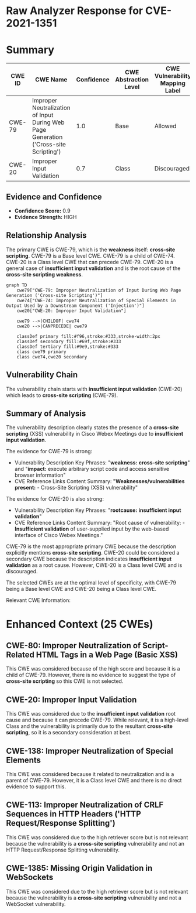 # Raw Analyzer Response for CVE-2021-1351

# Summary

| CWE ID | CWE Name | Confidence | CWE Abstraction Level | CWE Vulnerability Mapping Label | CWE-Vulnerability Mapping Notes |
|---|---|---|---|---|---|
| CWE-79 | Improper Neutralization of Input During Web Page Generation ('Cross-site Scripting') | 1.0 | Base | Allowed | Primary CWE |
| CWE-20 | Improper Input Validation | 0.7 | Class | Discouraged | Secondary Candidate |

## Evidence and Confidence

*   **Confidence Score:** 0.9
*   **Evidence Strength:** HIGH

## Relationship Analysis
The primary CWE is CWE-79, which is the **weakness** itself: **cross-site scripting**. CWE-79 is a Base level CWE. CWE-79 is a child of CWE-74. CWE-20 is a Class level CWE that can precede CWE-79. CWE-20 is a general case of **insufficient input validation** and is the root cause of the **cross-site scripting weakness**.

```mermaid
graph TD
    cwe79["CWE-79: Improper Neutralization of Input During Web Page Generation ('Cross-site Scripting')"]
    cwe74["CWE-74: Improper Neutralization of Special Elements in Output Used by a Downstream Component ('Injection')"]
    cwe20["CWE-20: Improper Input Validation"]
    
    cwe79 -->|CHILDOF| cwe74
    cwe20 -->|CANPRECEDE| cwe79
    
    classDef primary fill:#f96,stroke:#333,stroke-width:2px
    classDef secondary fill:#69f,stroke:#333
    classDef tertiary fill:#9e9,stroke:#333
    class cwe79 primary
    class cwe74,cwe20 secondary
```

## Vulnerability Chain
The vulnerability chain starts with **insufficient input validation** (CWE-20) which leads to **cross-site scripting** (CWE-79).

## Summary of Analysis
The vulnerability description clearly states the presence of a **cross-site scripting** (XSS) vulnerability in Cisco Webex Meetings due to **insufficient input validation**.

The evidence for CWE-79 is strong:
*   Vulnerability Description Key Phrases: "**weakness:** **cross-site scripting**" and "**impact:** execute arbitrary script code and access sensitive browser information"
*   CVE Reference Links Content Summary: "**Weaknesses/vulnerabilities present:** - Cross-Site Scripting (XSS) vulnerability"

The evidence for CWE-20 is also strong:
*   Vulnerability Description Key Phrases: "**rootcause:** **insufficient input validation**"
*   CVE Reference Links Content Summary: "Root cause of vulnerability: - **Insufficient validation** of user-supplied input by the web-based interface of Cisco Webex Meetings."

CWE-79 is the most appropriate primary CWE because the description explicitly mentions **cross-site scripting**.
CWE-20 could be considered a secondary CWE because the description indicates **insufficient input validation** as a root cause. However, CWE-20 is a Class level CWE and is discouraged.

The selected CWEs are at the optimal level of specificity, with CWE-79 being a Base level CWE and CWE-20 being a Class level CWE.

Relevant CWE Information:

# Enhanced Context (25 CWEs)

## CWE-80: Improper Neutralization of Script-Related HTML Tags in a Web Page (Basic XSS)
This CWE was considered because of the high score and because it is a child of CWE-79. However, there is no evidence to suggest the type of **cross-site scripting** so this CWE is not selected.

## CWE-20: Improper Input Validation
This CWE was considered due to the **insufficient input validation** root cause and because it can precede CWE-79. While relevant, it is a high-level Class and the vulnerability is primarily due to the resultant **cross-site scripting**, so it is a secondary consideration at best.

## CWE-138: Improper Neutralization of Special Elements
This CWE was considered because it related to neutralization and is a parent of CWE-79. However, it is a Class level CWE and there is no direct evidence to support this.

## CWE-113: Improper Neutralization of CRLF Sequences in HTTP Headers ('HTTP Request/Response Splitting')
This CWE was considered due to the high retriever score but is not relevant because the vulnerability is a **cross-site scripting** vulnerability and not an HTTP Request/Response Splitting vulnerability.

## CWE-1385: Missing Origin Validation in WebSockets
This CWE was considered due to the high retriever score but is not relevant because the vulnerability is a **cross-site scripting** vulnerability and not a WebSocket vulnerability.